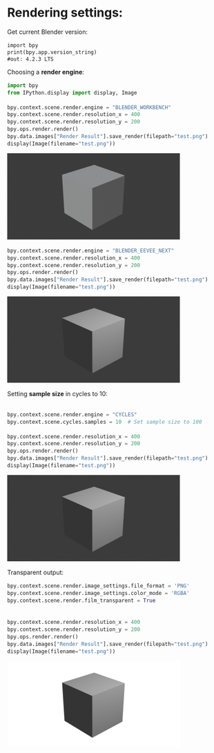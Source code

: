 # Rendering settings:

Get current Blender version:
```
import bpy
print(bpy.app.version_string)
#out: 4.2.3 LTS
```

Choosing a **render engine**:


```py hl_lines="4"
import bpy
from IPython.display import display, Image

bpy.context.scene.render.engine = "BLENDER_WORKBENCH"
bpy.context.scene.render.resolution_x = 400
bpy.context.scene.render.resolution_y = 200
bpy.ops.render.render()
bpy.data.images["Render Result"].save_render(filepath="test.png")
display(Image(filename="test.png"))
```

![alt text](image-1.png)


```py hl_lines="1"
bpy.context.scene.render.engine = "BLENDER_EEVEE_NEXT"
bpy.context.scene.render.resolution_x = 400
bpy.context.scene.render.resolution_y = 200
bpy.ops.render.render()
bpy.data.images["Render Result"].save_render(filepath="test.png")
display(Image(filename="test.png"))
```

![alt text](image-2.png)



Setting **sample size** in cycles to 10:

```py hl_lines="1-2"

bpy.context.scene.render.engine = "CYCLES"
bpy.context.scene.cycles.samples = 10  # Set sample size to 100

bpy.context.scene.render.resolution_x = 400
bpy.context.scene.render.resolution_y = 200
bpy.ops.render.render()
bpy.data.images["Render Result"].save_render(filepath="test.png")
display(Image(filename="test.png"))
```

![alt text](image-3.png)


Transparent output:
```py hl_lines="1-3"
bpy.context.scene.render.image_settings.file_format = 'PNG'
bpy.context.scene.render.image_settings.color_mode = 'RGBA'
bpy.context.scene.render.film_transparent = True


bpy.context.scene.render.resolution_x = 400
bpy.context.scene.render.resolution_y = 200
bpy.ops.render.render()
bpy.data.images["Render Result"].save_render(filepath="test.png")
display(Image(filename="test.png"))
```
![alt text](image-4.png)